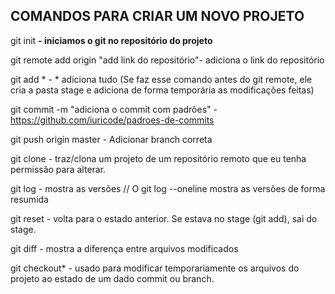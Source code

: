 ## COMANDOS PARA CRIAR UM NOVO PROJETO

git init 
<b>- iniciamos o git no repositório do projeto </b>

git remote add origin "add link do repositório"- adiciona o link do repositório

git add * - * adiciona tudo (Se faz esse comando antes do git remote, ele cria a pasta stage e adiciona de forma temporária as modificações feitas)

git commit -m "adiciona o commit com padrões" - https://github.com/iuricode/padroes-de-commits

git push origin master - Adicionar branch correta

git clone - traz/clona um projeto de um repositório remoto que eu tenha permissão para alterar.

git log - mostra as versões // O git log --oneline mostra as versões de forma resumida

git reset - volta para o estado anterior. Se estava no stage (git add), sai do stage.

git diff - mostra a diferença entre arquivos modificados

git checkout* - usado para modificar temporariamente os arquivos do projeto ao estado de um dado commit ou branch.